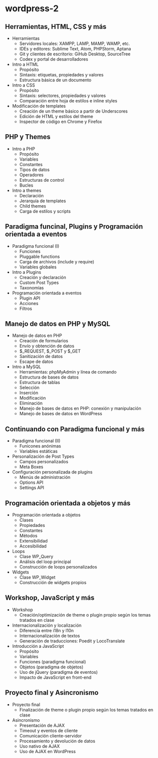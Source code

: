 # wordpress-2

## Herramientas, HTML, CSS y más

  * Herramientas
    * Servidores locales: XAMPP, LAMP, MAMP, WAMP, etc.
    * IDEs y editores: Sublime Text, Atom, PHPStorm, Aptana
    * Git y clientes de escritorio: GiHub Desktop, SourceTree
    * Codex y portal de desarrolladores
  * Intro a HTML
    * Propósito
    * Sintaxis: etiquetas, propiedades y valores
    * Estructura básica de un documento
  * Intro a CSS
    * Propósito
    * Sintaxis: selectores, propiedades y valores
    * Comparación entre hoja de estilos e inline styles
  * Modificación de templates
    * Creación de un theme básico a partir de Underscores
    * Edición de HTML y estilos del theme
    * Inspector de código en Chrome y Firefox
 
## PHP y Themes

  * Intro a PHP
    * Propósito
    * Variables
    * Constantes
    * Tipos de datos
    * Operadores
    * Estructuras de control
    * Bucles
  * Intro a themes
    * Declaración
    * Jerarquía de templates
    * Child themes
    * Carga de estilos y scripts
  
## Paradigma funcinal, Plugins y Programación orientada a eventos

  * Paradigma funcional (I)
    * Funciones
    * Pluggable functions
    * Carga de archivos (include y require)
    * Variables globales
  * Intro a Plugins
    * Creación y declaración
    * Custom Post Types
    * Taxonomías
  * Programación orientada a eventos
    * Plugin API
    * Acciones
    * Filtros

## Manejo de datos en PHP y MySQL

  * Manejo de datos en PHP
    * Creación de formularios
    * Envío y obtención de datos
    * $_REQUEST, $_POST y $_GET
    * Sanitización de datos
    * Escape de datos
  * Intro a MySQL
    * Herramientas: phpMyAdmin y línea de comando
    * Estructura de bases de datos
    * Estructura de tablas
    * Selección
    * Inserción
    * Modificación
    * Eliminación
    * Manejo de bases de datos en PHP: conexión y manipulación
    * Manejo de bases de datos en WordPress
 
## Continuando con Paradigma funcional y más

  * Paradigma funcional (II)
    * Funicones anónimas
    * Variables estáticas
  * Personalización de Post Types
    * Campos personalizados
    * Meta Boxes
  * Configuración personalizada de plugins
    * Menús de administración
    * Options API
    * Settings API
    
## Programación orientada a objetos y más

  * Programación orientada a objetos
    * Clases
    * Propiedades
    * Constantes
    * Métodos
    * Extensibilidad
    * Accesibilidad
  * Loops
    * Clase WP_Query
    * Análisis del loop principal
    * Construcción de loops personalizados
  * Widgets
    * Clase WP_Widget
    * Construcción de widgets propios
 
## Workshop, JavaScript y más
  * Workshop
    * Creación/optimización de theme o plugin propio según los temas tratados en clase 
  * Internacionalización y localización
    * Diferencia entre i18n y l10n
    * Internacionalización de textos
    * Generación de traducciones: Poedit y LocoTranslate
  * Introducción a JavaScript
    * Propósito
    * Variables
    * Funciones (paradigma funcional)
    * Objetos (paradigma de objetos)
    * Uso de jQuery (paradigma de eventos)
    * Impacto de JavaScript en front-end
 
## Proyecto final y Asincronismo
  * Proyecto final
    * Finalización de theme o plugin propio según los temas tratados en clase 
  * Asincronismo
    * Presentación de AJAX
    * Timeout y eventos de cliente
    * Comunicación cliente-servidor
    * Procesamiento y devolución de datos
    * Uso nativo de AJAX
    * Uso de AJAX en WordPress
